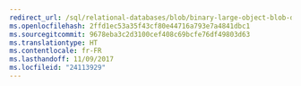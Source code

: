 ```yaml
---
redirect_url: /sql/relational-databases/blob/binary-large-object-blob-data-sql-server
ms.openlocfilehash: 2ffd1ec53a35f43cf80e44716a793e7a4841dbc1
ms.sourcegitcommit: 9678eba3c2d3100cef408c69bcfe76df49803d63
ms.translationtype: HT
ms.contentlocale: fr-FR
ms.lasthandoff: 11/09/2017
ms.locfileid: "24113929"
---
```


